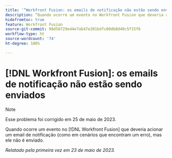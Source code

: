 ```yaml
---
title: '“Workfront Fusion: os emails de notificação não estão sendo enviados”'
description: “Quando ocorre um evento no Workfront Fusion que deveria acionar um email de notificação (como os cenários que encontram um erro), mas ele não é enviado.”
hidefromtoc: true
feature: Workfront Fusion
source-git-commit: 98d56729e44e7ab47e201bdfc00db8d40c5f15f6
workflow-type: ht
source-wordcount: '74'
ht-degree: 100%

---
```



# [!DNL Workfront Fusion]: os emails de notificação não estão sendo enviados

>[!NOTE]
>
>Esse problema foi corrigido em 25 de maio de 2023.

Quando ocorre um evento no [!DNL Workfront Fusion] que deveria acionar um email de notificação (como em cenários que encontram um erro), mas ele não é enviado.

_Relatado pela primeira vez em 23 de maio de 2023._

